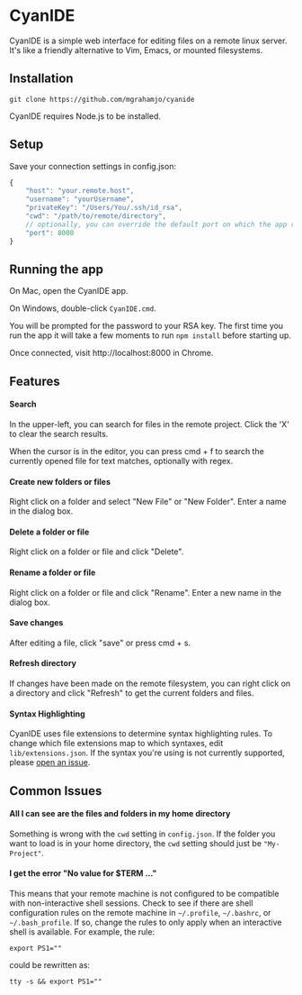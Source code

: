 # CyanIDE

CyanIDE is a simple web interface for editing files on a remote linux server. It's like a friendly alternative to Vim, Emacs, or mounted filesystems.

## Installation

```
git clone https://github.com/mgrahamjo/cyanide
```

CyanIDE requires Node.js to be installed.

## Setup

Save your connection settings in config.json:

```javascript
{
	"host": "your.remote.host",
	"username": "yourUsername",
	"privateKey": "/Users/You/.ssh/id_rsa",
	"cwd": "/path/to/remote/directory",
	// optionally, you can override the default port on which the app runs:
	"port": 8000
}
```

## Running the app

On Mac, open the CyanIDE app.

On Windows, double-click `CyanIDE.cmd`.

You will be prompted for the password to your RSA key. The first time you run the app it will take a few moments to run `npm install` before starting up.

Once connected, visit http://localhost:8000 in Chrome.

## Features

#### Search

In the upper-left, you can search for files in the remote project. Click the 'X' to clear the search results.

When the cursor is in the editor, you can press cmd + f to search the currently opened file for text matches, optionally with regex.

#### Create new folders or files

Right click on a folder and select "New File" or "New Folder". Enter a name in the dialog box.

#### Delete a folder or file

Right click on a folder or file and click "Delete".

#### Rename a folder or file

Right click on a folder or file and click "Rename". Enter a new name in the dialog box.

#### Save changes

After editing a file, click "save" or press cmd + s.

#### Refresh directory

If changes have been made on the remote filesystem, you can right click on a directory and click "Refresh" to get the current folders and files.

#### Syntax Highlighting

CyanIDE uses file extensions to determine syntax highlighting rules. To change which file extensions map to which syntaxes, edit `lib/extensions.json`. If the syntax you're using is not currently supported, please [open an issue](https://github.com/mgrahamjo/cyanide/issues/new).

## Common Issues

#### All I can see are the files and folders in my home directory

Something is wrong with the `cwd` setting in `config.json`. If the folder you want to load is in your home directory, the `cwd` setting should just be `"My-Project"`.

#### I get the error "No value for $TERM ..."

This means that your remote machine is not configured to be compatible with non-interactive shell sessions. Check to see if there are shell configuration rules on the remote machine in `~/.profile`, `~/.bashrc`, or `~/.bash_profile`. If so, change the rules to only apply when an interactive shell is available. For example, the rule:

`export PS1=""`

could be rewritten as:

`tty -s && export PS1=""`